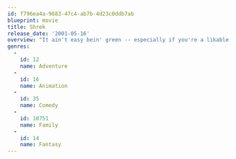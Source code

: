 ```yaml
---
id: f796ea4a-9683-47c4-ab7b-4d23c0ddb7ab
blueprint: movie
title: Shrek
release_date: '2001-05-16'
overview: "It ain't easy bein' green -- especially if you're a likable (albeit smelly) ogre named Shrek. On a mission to retrieve a gorgeous princess from the clutches of a fire-breathing dragon, Shrek teams up with an unlikely compatriot -- a wisecracking donkey."
genres:
  -
    id: 12
    name: Adventure
  -
    id: 16
    name: Animation
  -
    id: 35
    name: Comedy
  -
    id: 10751
    name: Family
  -
    id: 14
    name: Fantasy
---
```

